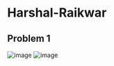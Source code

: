 # Harshal-Raikwar

## Problem 1
![image](https://user-images.githubusercontent.com/64153988/155670326-d78387e5-c26b-4670-ada8-9e81259febec.png)
![image](https://user-images.githubusercontent.com/64153988/155670559-14bcbf74-2cc3-44ab-b87a-b2295661902e.png)

